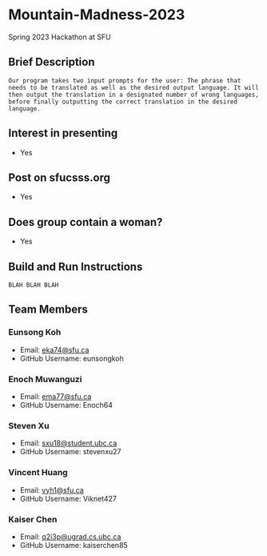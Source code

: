 # Mountain-Madness-2023
Spring 2023 Hackathon at SFU

## Brief Description
```
Our program takes two input prompts for the user: The phrase that needs to be translated as well as the desired output language. It will then output the translation in a designated number of wrong languages, before finally outputting the correct translation in the desired language. 
```

## Interest in presenting
- Yes

## Post on sfucsss.org
- Yes

## Does group contain a woman?
- Yes

## Build and Run Instructions
```
BLAH BLAH BLAH 
```

## Team Members
### Eunsong Koh
- Email: eka74@sfu.ca
- GitHub Username: eunsongkoh

### Enoch Muwanguzi
- Email: ema77@sfu.ca
- GitHub Username: Enoch64

### Steven Xu
- Email: sxu18@student.ubc.ca
- GitHub Username: stevenxu27

### Vincent Huang
- Email: vyh1@sfu.ca
- GitHub Username: Viknet427

### Kaiser Chen
- Email: q2i3p@ugrad.cs.ubc.ca
- GitHub Username: kaiserchen85
